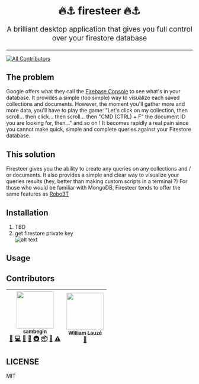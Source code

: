 <h1 align="center">
  🔥⚓️ firesteer 🔥⚓️
</h1>
<p align="center" style="font-size: 1.2rem;">A brilliant desktop application that gives you full control over your firestore database</p>

<hr />

[![All Contributors](https://img.shields.io/badge/all_contributors-2-orange.svg?style=flat-square)](#contributors)

## The problem
Google offers what they call the [Firebase Console](https://console.firebase.google.com) to see what's in your database. It provides a simple (too simple) way to visualize each saved collections and documents.
However, the moment you'll gather more and more data, you'll have to play the game: "Let's click on my collection, then scroll... then click... then scroll... 
then "CMD (CTRL) + F" the document ID you are looking for, then..." and so on ! It becomes rapidly a real pain since you cannot 
make quick, simple and complete queries against your Firestore database. 

## This solution
Firesteer gives you the ability to create any queries on any collections and / or documents.
It also provides a simple and clear way to visualize your queries results (hey, better than making custom scripts in a terminal ?)
For those who would be familiar with MongoDB, Firesteer tends to offer the same features as [Robo3T](https://robomongo.org/) 

## Installation

1. TBD
2. get firestore private key  
![alt text](https://raw.githubusercontent.com/sambegin/Firesteer/master/.github/generate_firestore_private-key.png)
## Usage

## Contributors

<!-- ALL-CONTRIBUTORS-LIST:START - Do not remove or modify this section -->
<!-- prettier-ignore -->
| [<img src="https://avatars3.githubusercontent.com/u/6645382?v=4" width="100px;"/><br /><sub><b>sambegin</b></sub>](https://github.com/sambegin)<br />[💬](#question-sambegin "Answering Questions") [💻](https://github.com/sambegin/Firesteer/commits?author=sambegin "Code") [📖](https://github.com/sambegin/Firesteer/commits?author=sambegin "Documentation") [🤔](#ideas-sambegin "Ideas, Planning, & Feedback") [🚇](#infra-sambegin "Infrastructure (Hosting, Build-Tools, etc)") [📦](#platform-sambegin "Packaging/porting to new platform") [👀](#review-sambegin "Reviewed Pull Requests") [⚠️](https://github.com/sambegin/Firesteer/commits?author=sambegin "Tests") | [<img src="https://avatars0.githubusercontent.com/u/5473183?v=4" width="100px;"/><br /><sub><b>William Lauzé</b></sub>](https://github.com/wilau2)<br />[📖](https://github.com/sambegin/Firesteer/commits?author=wilau2 "Documentation") |
| :---: | :---: |
<!-- ALL-CONTRIBUTORS-LIST:END -->
## LICENSE

MIT
